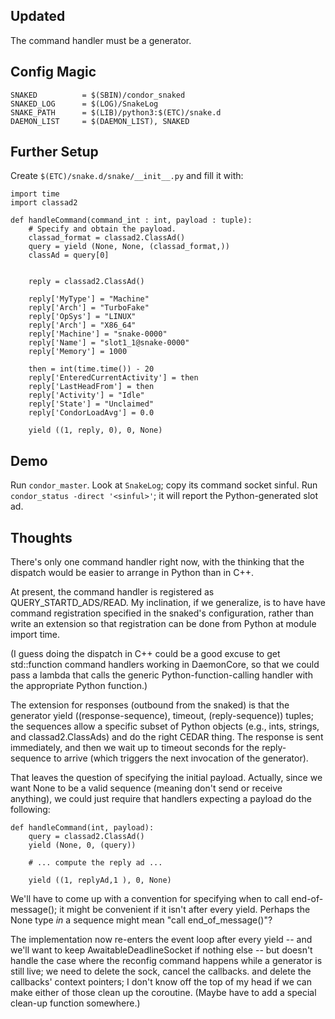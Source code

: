 Updated
-------

The command handler must be a generator.

Config Magic
------------

    SNAKED          = $(SBIN)/condor_snaked
    SNAKED_LOG      = $(LOG)/SnakeLog
    SNAKE_PATH      = $(LIB)/python3:$(ETC)/snake.d
    DAEMON_LIST     = $(DAEMON_LIST), SNAKED

Further Setup
-------------

Create ``$(ETC)/snake.d/snake/__init__.py`` and fill it with:

    import time
    import classad2

    def handleCommand(command_int : int, payload : tuple):
        # Specify and obtain the payload.
        classad_format = classad2.ClassAd()
        query = yield (None, None, (classad_format,))
        classAd = query[0]


        reply = classad2.ClassAd()

        reply['MyType'] = "Machine"
        reply['Arch'] = "TurboFake"
        reply['OpSys'] = "LINUX"
        reply['Arch'] = "X86_64"
        reply['Machine'] = "snake-0000"
        reply['Name'] = "slot1_1@snake-0000"
        reply['Memory'] = 1000

        then = int(time.time()) - 20
        reply['EnteredCurrentActivity'] = then
        reply['LastHeadFrom'] = then
        reply['Activity'] = "Idle"
        reply['State'] = "Unclaimed"
        reply['CondorLoadAvg'] = 0.0

        yield ((1, reply, 0), 0, None)


Demo
----

Run ``condor_master``.  Look at ``SnakeLog``; copy its command socket
sinful.  Run ``condor_status -direct '<sinful>'``; it will report the
Python-generated slot ad.

Thoughts
--------

There's only one command handler right now, with the thinking that the
dispatch would be easier to arrange in Python than in C++.

At present, the command handler is registered as QUERY_STARTD_ADS/READ.
My inclination, if we generalize, is to have have command registration
specified in the snaked's configuration, rather than write an extension
so that registration can be done from Python at module import time.

(I guess doing the dispatch in C++ could be a good excuse to get std::function
command handlers working in DaemonCore, so that we could pass a lambda that
calls the generic Python-function-calling handler with the appropriate
Python function.)

The extension for responses (outbound from the snaked) is that the generator
yield ((response-sequence), timeout, (reply-sequence)) tuples; the sequences
allow a specific subset of Python objects (e.g., ints, strings, and
classad2.ClassAds) and do the right CEDAR thing.  The response is sent
immediately, and then we wait up to timeout seconds for the reply-sequence
to arrive (which triggers the next invocation of the generator).

That leaves the question of specifying the initial payload.  Actually, since
we want None to be a valid sequence (meaning don't send or receive anything),
we could just require that handlers expecting a payload do the following:

    def handleCommand(int, payload):
        query = classad2.ClassAd()
        yield (None, 0, (query))

        # ... compute the reply ad ...

        yield ((1, replyAd,1 ), 0, None)

We'll have to come up with a convention for specifying when to call
end-of-message(); it might be convenient if it isn't after every yield.
Perhaps the None type _in_ a sequence might mean "call end_of_message()"?

The implementation now re-enters the event loop after every yield -- and
we'll want to keep AwaitableDeadlineSocket if nothing else -- but doesn't
handle the case where the reconfig command happens while a generator is
still live; we need to delete the sock, cancel the callbacks. and delete
the callbacks' context pointers; I don't know off the top of my head if we
can make either of those clean up the coroutine.  (Maybe have to add a
special clean-up function somewhere.)

